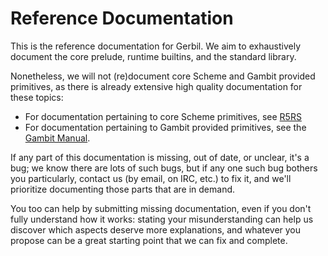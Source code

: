 # Reference Documentation

This is the reference documentation for Gerbil.
We aim to exhaustively document the core prelude, runtime builtins, and the standard library.

Nonetheless, we will not (re)document core Scheme and Gambit provided primitives, as there
is already extensive high quality documentation for these topics:
- For documentation pertaining to core Scheme primitives, see
  [R5RS](https://schemers.org/Documents/Standards/R5RS/HTML/)
- For documentation pertaining to Gambit provided primitives, see the
  [Gambit Manual](https://www.iro.umontreal.ca/~gambit/doc/gambit.html).

If any part of this documentation is missing, out of date, or unclear, it's a bug;
we know there are lots of such bugs, but if any one such bug bothers you particularly,
contact us (by email, on IRC, etc.) to fix it, and we'll prioritize documenting
those parts that are in demand.

You too can help by submitting missing documentation, even if you don't fully understand how it works:
stating your misunderstanding can help us discover which aspects deserve more explanations,
and whatever you propose can be a great starting point that we can fix and complete.
